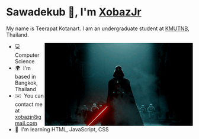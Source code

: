 <!-- 
Hello, and thank you very much for checking out my README. Feel free to use it!.
-->
Sawadekub 🙏, I'm <a href="https://www.youtube.com/@XobazJr">XobazJr</a></h2>  
================================== 
My name is Teerapat Kotanart. I am an undergraduate student at <a href="https://www.kmutnb.ac.th/">KMUTNB</a></h2>, Thailand. 

<img hight="500" width="400" alt="GIF" align="right" src="https://github.com/XobazJr/XobazJr/blob/main/assets/darth-vader.gif">

*   💻  Computer Science
*   🌍  I'm based in Bangkok, Thailand 
*   ✉️  You can contact me at [xobazjr@gmail.com](mailto:xobazjr@gmail.com)
*   🧠  I'm learning HTML, JavaScript, CSS
